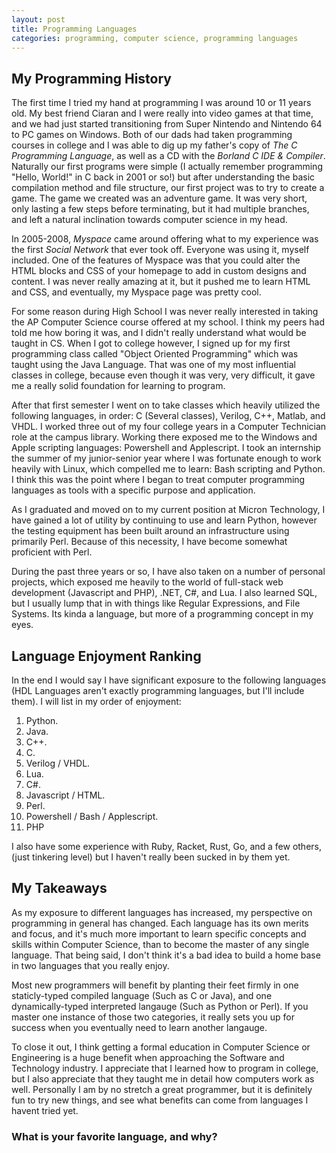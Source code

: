 ```yaml
---
layout: post
title: Programming Languages
categories: programming, computer science, programming languages
---
```

## My Programming History

The first time I tried my hand at programming I was around 10 or 11 years old.
My best friend Ciaran and I were really into video games at that time, and we had just started transitioning from Super Nintendo and Nintendo 64 to PC games on Windows.
Both of our dads had taken programming courses in college and I was able to dig up my father's copy of *The C Programming Language*, as well as a CD with the *Borland C IDE & Compiler*.
Naturally our first programs were simple (I actually remember programming "Hello, World!" in C back in 2001 or so!) but after understanding the basic compilation method and file structure, our first project was to try to create a game.
The game we created was an adventure game.  It was very short, only lasting a few steps before terminating, but it had multiple branches, and left a natural inclination towards computer science in my head.

In 2005-2008, *Myspace* came around offering what to my experience was the first *Social Network* that ever took off.  Everyone was using it, myself included.
One of the features of Myspace was that you could alter the HTML blocks and CSS of your homepage to add in custom designs and content.
I was never really amazing at it, but it pushed me to learn HTML and CSS, and eventually, my Myspace page was pretty cool.

For some reason during High School I was never really interested in taking the AP Computer Science course offered at my school.
I think my peers had told me how boring it was, and I didn't really understand what would be taught in CS.
When I got to college however, I signed up for my first programming class called "Object Oriented Programming" which was taught using the Java Language.
That was one of my most influential classes in college, because even though it was very, very difficult, it gave me a really solid foundation for learning to program.

After that first semester I went on to take classes which heavily utilized the following languages, in order: C (Several classes), Verilog, C++, Matlab, and VHDL.
I worked three out of my four college years in a Computer Technician role at the campus library.  Working there exposed me to the Windows and Apple scripting languages: Powershell and Applescript.
I took an internship the summer of my junior-senior year where I was fortunate enough to work heavily with Linux, which compelled me to learn: Bash scripting and Python.
I think this was the point where I began to treat computer programming languages as tools with a specific purpose and application.

As I graduated and moved on to my current position at Micron Technology, I have gained a lot of utility by continuing to use and learn Python, however the testing equipment has been built around an infrastructure using primarily Perl.
Because of this necessity, I have become somewhat proficient with Perl.

During the past three years or so, I have also taken on a number of personal projects, which exposed me heavily to the world of full-stack web development (Javascript and PHP), .NET, C#, and Lua.
I also learned SQL, but I usually lump that in with things like Regular Expressions, and File Systems.  Its kinda a language, but more of a programming concept in my eyes.

## Language Enjoyment Ranking

In the end I would say I have significant exposure to the following languages (HDL Languages aren't exactly programming languages, but I'll include them).
I will list in my order of enjoyment:

1. Python.
2. Java.
3. C++.
4. C.
5. Verilog / VHDL.
6. Lua.
7. C#.
8. Javascript / HTML.
9. Perl.
10. Powershell / Bash / Applescript.
11. PHP

I also have some experience with Ruby, Racket, Rust, Go, and a few others, (just tinkering level) but I haven't really been sucked in by them yet.

## My Takeaways

As my exposure to different languages has increased, my perspective on programming in general has changed.
Each language has its own merits and focus, and it's much more important to learn specific concepts and skills within Computer Science, than to become the master of any single language.
That being said, I don't think it's a bad idea to build a home base in two languages that you really enjoy.

Most new programmers will benefit by planting their feet firmly in one staticly-typed compiled language (Such as C or Java), and one dynamically-typed interpreted langauge (Such as Python or Perl).
If you master one instance of those two categories, it really sets you up for success when you eventually need to learn another langauge.

To close it out, I think getting a formal education in Computer Science or Engineering is a huge benefit when approaching the Software and Technology industry.
I appreciate that I learned how to program in college, but I also appreciate that they taught me in detail how computers work as well.
Personally I am by no stretch a great programmer, but it is definitely fun to try new things, and see what benefits can come from languages I havent tried yet.

### What is your favorite language, and why?
